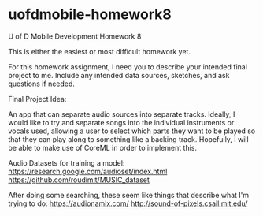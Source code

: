 # uofdmobile-homework8
U of D Mobile Development Homework 8

This is either the easiest or most difficult homework yet.

For this homework assignment, I need you to describe your intended final project to me. Include any intended data sources, sketches, and ask questions if needed.

Final Project Idea:

An app that can separate audio sources into separate tracks.
Ideally, I would like to try and separate songs into the
individual instruments or vocals used, allowing a user 
to select which parts they want to be played so that 
they can play along to something like a backing track.
Hopefully, I will be able to make use of CoreML in
order to implement this.

Audio Datasets for training a model:
https://research.google.com/audioset/index.html
https://github.com/roudimit/MUSIC_dataset

After doing some searching, these seem like things that describe what I'm trying to do:
https://audionamix.com/
http://sound-of-pixels.csail.mit.edu/
